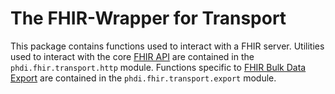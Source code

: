 # The FHIR-Wrapper for Transport

This package contains functions used to interact with a FHIR server. Utilities used to interact with the core [FHIR API](https://hl7.org/fhir/http.html) are contained in the `phdi.fhir.transport.http` module. Functions specific to [FHIR Bulk Data Export](http://hl7.org/fhir/uv/bulkdata/export/index.html) are contained in the `phdi.fhir.transport.export` module.